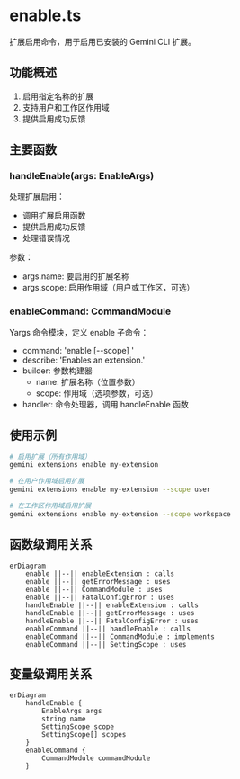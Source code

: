 # enable.ts

扩展启用命令，用于启用已安装的 Gemini CLI 扩展。

## 功能概述

1. 启用指定名称的扩展
2. 支持用户和工作区作用域
3. 提供启用成功反馈

## 主要函数

### handleEnable(args: EnableArgs)
处理扩展启用：
- 调用扩展启用函数
- 提供启用成功反馈
- 处理错误情况

参数：
- args.name: 要启用的扩展名称
- args.scope: 启用作用域（用户或工作区，可选）

### enableCommand: CommandModule
Yargs 命令模块，定义 enable 子命令：
- command: 'enable [--scope] <name>'
- describe: 'Enables an extension.'
- builder: 参数构建器
  - name: 扩展名称（位置参数）
  - scope: 作用域（选项参数，可选）
- handler: 命令处理器，调用 handleEnable 函数

## 使用示例

```bash
# 启用扩展（所有作用域）
gemini extensions enable my-extension

# 在用户作用域启用扩展
gemini extensions enable my-extension --scope user

# 在工作区作用域启用扩展
gemini extensions enable my-extension --scope workspace
```

## 函数级调用关系

```mermaid
erDiagram
    enable ||--|| enableExtension : calls
    enable ||--|| getErrorMessage : uses
    enable ||--|| CommandModule : uses
    enable ||--|| FatalConfigError : uses
    handleEnable ||--|| enableExtension : calls
    handleEnable ||--|| getErrorMessage : uses
    handleEnable ||--|| FatalConfigError : uses
    enableCommand ||--|| handleEnable : calls
    enableCommand ||--|| CommandModule : implements
    enableCommand ||--|| SettingScope : uses
```

## 变量级调用关系

```mermaid
erDiagram
    handleEnable {
        EnableArgs args
        string name
        SettingScope scope
        SettingScope[] scopes
    }
    enableCommand {
        CommandModule commandModule
    }
```